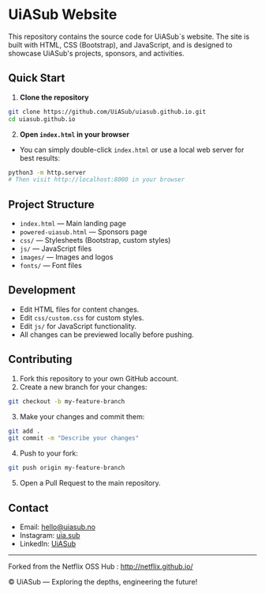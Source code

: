 # UiASub Website

This repository contains the source code for UiASub`s website. The site is built with HTML, CSS (Bootstrap), and JavaScript, and is designed to showcase UiASub's projects, sponsors, and activities.

## Quick Start

1. **Clone the repository**

 ```sh
 git clone https://github.com/UiASub/uiasub.github.io.git
 cd uiasub.github.io
 ```

2. **Open `index.html` in your browser**

- You can simply double-click `index.html` or use a local web server for best results:

 ```sh
 python3 -m http.server
 # Then visit http://localhost:8000 in your browser
 ```

## Project Structure

- `index.html` — Main landing page
- `powered-uiasub.html` — Sponsors page
- `css/` — Stylesheets (Bootstrap, custom styles)
- `js/` — JavaScript files
- `images/` — Images and logos
- `fonts/` — Font files

## Development

- Edit HTML files for content changes.
- Edit `css/custom.css` for custom styles.
- Edit `js/` for JavaScript functionality.
- All changes can be previewed locally before pushing.

## Contributing

1. Fork this repository to your own GitHub account.
2. Create a new branch for your changes:

 ```sh
 git checkout -b my-feature-branch
 ```

3. Make your changes and commit them:

 ```sh
 git add .
 git commit -m "Describe your changes"
 ```

4. Push to your fork:

 ```sh
 git push origin my-feature-branch
 ```

5. Open a Pull Request to the main repository.

## Contact

- Email: <hello@uiasub.no>
- Instagram: [uia.sub](https://www.instagram.com/uia.sub/)
- LinkedIn: [UiASub](https://no.linkedin.com/company/uiasub)

---

Forked from the Netflix OSS Hub : <http://netflix.github.io/>

© UiASub — Exploring the depths, engineering the future!
